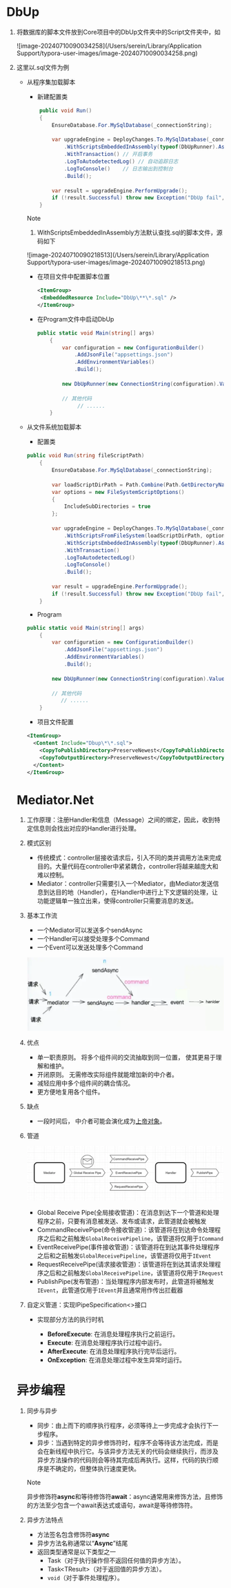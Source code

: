 # DbUp

1. 将数据库的脚本文件放到Core项目中的DbUp文件夹中的Script文件夹中，如

   ![image-20240710090034258](/Users/serein/Library/Application Support/typora-user-images/image-20240710090034258.png)

2. 这里以.sql文件为例

   - 从程序集加载脚本

     - 新建配置类

     ```c#
         public void Run()
         {
             EnsureDatabase.For.MySqlDatabase(_connectionString);
     
             var upgradeEngine = DeployChanges.To.MySqlDatabase(_connectionString)
                 .WithScriptsEmbeddedInAssembly(typeof(DbUpRunner).Assembly) // 查找脚本
                 .WithTransaction() // 开启事务
                 .LogToAutodetectedLog() // 自动追踪日志
                 .LogToConsole()	// 日志输出到控制台
                 .Build();
     
             var result = upgradeEngine.PerformUpgrade();
             if (!result.Successful) throw new Exception("DbUp fail", result.Error);
         }
     ```

     > [!NOTE]
     >
     > 1. WithScriptsEmbeddedInAssembly方法默认查找.sql的脚本文件，源码如下
     >
     > ![image-20240710090218513](/Users/serein/Library/Application Support/typora-user-images/image-20240710090218513.png)

     - 在项目文件中配置脚本位置

       ```xml
       <ItemGroup>
       	<EmbeddedResource Include="DbUp\**\*.sql" />
       </ItemGroup>
       ```

     - 在Program文件中启动DbUp

       ```c#
       public static void Main(string[] args)
           {
               var configuration = new ConfigurationBuilder()
                   .AddJsonFile("appsettings.json")
                   .AddEnvironmentVariables()
                   .Build();
               
               new DbUpRunner(new ConnectionString(configuration).Value).Run();
               
               // 其他代码
         			// ......
           }
       ```

   - 从文件系统加载脚本

     - 配置类

     ```c#
     public void Run(string fileScriptPath)
         {
             EnsureDatabase.For.MySqlDatabase(_connectionString);
     
             var loadScriptDirPath = Path.Combine(Path.GetDirectoryName(Assembly.GetExecutingAssembly().Location), fileScriptPath);
             var options = new FileSystemScriptOptions()
             {
                 IncludeSubDirectories = true
             };
             
             var upgradeEngine = DeployChanges.To.MySqlDatabase(_connectionString)
                 .WithScriptsFromFileSystem(loadScriptDirPath, options)
                 .WithScriptsEmbeddedInAssembly(typeof(DbUpRunner).Assembly)
                 .WithTransaction()
                 .LogToAutodetectedLog()
                 .LogToConsole()
                 .Build();
     
             var result = upgradeEngine.PerformUpgrade();
             if (!result.Successful) throw new Exception("DbUp fail", result.Error);
         }
     ```

     - Program

     ```c#
     public static void Main(string[] args)
         {
             var configuration = new ConfigurationBuilder()
                 .AddJsonFile("appsettings.json")
                 .AddEnvironmentVariables()
                 .Build();
             
             new DbUpRunner(new ConnectionString(configuration).Value).Run(nameof(Core.DbUp));
             
             // 其他代码
       			// ......
         }
     ```

     - 项目文件配置

     ```xml
     <ItemGroup>
       <Content Include="Dbup\*\*.sql">
         <CopyToPublishDirectory>PreserveNewest</CopyToPublishDirectory>
         <CopyToOutputDirectory>PreserveNewest</CopyToOutputDirectory>
       </Content>
     </ItemGroup>
     ```

   
   
   
   # Mediator.Net
   
   1. 工作原理：注册Handler和信息（Message）之间的绑定，因此，收到特定信息则会找出对应的Handler进行处理。
   
   2. 模式区别
   
      - 传统模式：controller层接收请求后，引入不同的类并调用方法来完成目的。大量代码在controller中紧紧耦合，controller将越来越庞大和难以控制。
      - Mediator：controller只需要引入一个Mediator，由Mediator发送信息到达目的地（Handler），在Handler中进行上下文逻辑的处理，让功能逻辑单一独立出来，使得controller只需要消息的发送。
   
   3. 基本工作流

      - 一个Mediator可以发送多个sendAsync
      - 一个Handler可以接受处理多个Command
      - 一个Event可以发送处理多个Command
   
      ![image.png](assets/68747470733a2f2f75706c6f61642d696d616765732e6a69616e7368752e696f2f75706c6f61645f696d616765732f32393437363835392d366235393663643035336162343633632e706e673f696d6167654d6f6772322f6175746f2d6f7269656e742f7374726970253743696d61676556696577322f322f772f31323430)
   
   4. 优点
   
      - 单一职责原则。 将多个组件间的交流抽取到同一位置， 使其更易于理解和维护。
      -  开闭原则。 无需修改实际组件就能增加新的中介者。
      -  减轻应用中多个组件间的耦合情况。
      -  更方便地复用各个组件。
   
   5. 缺点
   
      - 一段时间后， 中介者可能会演化成为[上帝对象](https://refactoringguru.cn/antipatterns/god-object)。
   
   6. 管道
   
      ![image.png](assets/68747470733a2f2f75706c6f61642d696d616765732e6a69616e7368752e696f2f75706c6f61645f696d616765732f32393437363835392d646436666637383763653630303230642e706e673f696d6167654d6f6772322f6175746f2d6f7269656e742f7374726970253743696d61676556696577322f322f772f31323430)
   
      - Global Receive Pipe(全局接收管道)：在消息到达下一个管道和处理程序之前，只要有消息被发送、发布或请求，此管道就会被触发
      - CommandReceivePipe(命令接收管道)：该管道将在到达命令处理程序之后和之前触发`GlobalReceivePipeline`，该管道将仅用于`ICommand`
      - EventReceivePipe(事件接收管道)：该管道将在到达其事件处理程序之后和之前触发`GlobalReceivePipeline`，该管道将仅用于`IEvent`
      - RequestReceivePipe(请求接收管道)：该管道将在到达其请求处理程序之后和之前触发`GlobalReceivePipeline`，该管道将仅用于`IRequest`
      - PublishPipe(发布管道)：当处理程序内部发布时，此管道将被触发`IEvent`，此管道仅用于`IEvent`并且通常用作传出拦截器
   
   7. 自定义管道：实现IPipeSpecification<>接口
   
      - 实现部分方法的执行时机
   
        - **BeforeExecute**: 在消息处理程序执行之前运行。
        - **Execute**: 在消息处理程序执行过程中运行。
        - **AfterExecute**: 在消息处理程序执行完毕后运行。
        - **OnException**: 在消息处理过程中发生异常时运行。
   
        
   
   # 异步编程
   
   1. 同步与异步
   
      - 同步：由上而下的顺序执行程序，必须等待上一步完成才会执行下一步程序。
      - 异步：当遇到特定的异步修饰符时，程序不会等待该方法完成，而是会在新线程中执行它。与该异步方法无关的代码会继续执行，而涉及异步方法操作的代码则会等待其完成后再执行。这样，代码的执行顺序是不确定的，但整体执行速度更快。
   
      > [!NOTE]
      >
      > 异步修饰符**async**和等待修饰符**await**：async通常用来修饰方法，且修饰的方法至少包含一个await表达式或语句，await是等待修饰符。
   
   2. 异步方法特点
   
      - 方法签名包含修饰符**async**
      - 异步方法名称通常以“**Async**”结尾
      - 返回类型通常是以下类型之一
        - Task（对于执行操作但不返回任何值的异步方法）。
        - Task\<TResult\>（对于返回值的异步方法）。
        - `void`（对于事件处理程序）。
   
   